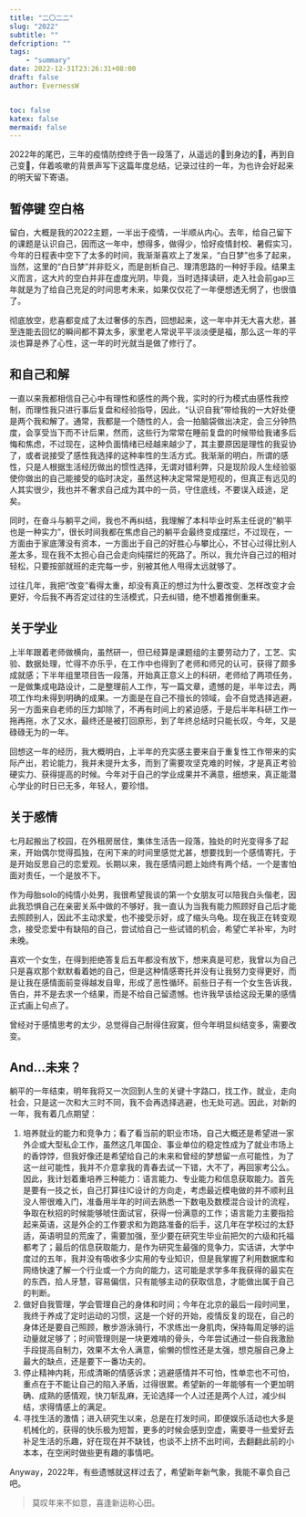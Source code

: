 ```yaml
---
title: "二〇二二"
slug: "2022"
subtitle: ""
defcription: ""
tags:
    - "summary"
date: 2022-12-31T23:26:31+08:00
draft: false
author: EvernessW


toc: false
katex: false
mermaid: false
---
```


2022年的尾巴，三年的疫情防控终于告一段落了，从遥远的🐏到身边的🐏，再到自己变🐏，伴着咳嗽的背景声写下这篇年度总结，记录过往的一年，为也许会好起来的明天留下寄语。

## 暂停键 空白格

留白，大概是我的2022主题，一半出于疫情，一半顺从内心。去年，给自己留下的课题是认识自己，因而这一年中，想得多，做得少，恰好疫情封校、暑假实习，今年的日程表中空下了太多的时间，我渐渐喜欢上了发呆，“白日梦”也多了起来，当然，这里的“白日梦”并非贬义，而是剖析自己、理清思路的一种好手段。结果主义而言，这大片的空白并非在虚度光阴，毕竟，当时选择读研，走入社会前gap三年就是为了给自己充足的时间思考未来，如果仅仅花了一年便想透无惘了，也很值了。

彻底放空，悲喜都变成了太过奢侈的东西，回想起来，这一年中并无大喜大悲，甚至连能去回忆的瞬间都不算太多，家里老人常说平平淡淡便是福，那么这一年的平淡也算是养了心性，这一年的时光就当是做了修行了。

## 和自己和解

一直以来我都相信自己心中有理性和感性的两个我，实时的行为模式由感性我控制，而理性我只进行事后复盘和经验指导，因此，“认识自我”带给我的一大好处便是两个我和解了。通常，我都是一个随性的人，会一拍脑袋做出决定，会三分钟热度，会享受当下而不计后果，然而，这些行为常常在睡前复盘的时候带给我诸多后悔和焦虑，不过现在，这种负面情绪已经越来越少了，其主要原因是理性的我妥协了，或者说接受了感性我选择的这种率性的生活方式。我渐渐的明白，所谓的感性，只是人根据生活经历做出的惯性选择，无谓对错利弊，只是现阶段人生经验驱使你做出的自己能接受的临时决定，虽然这种决定常常是短视的，但真正有远见的人其实很少，我也并不奢求自己成为其中的一员，守住底线，不要误入歧途，足矣。

同时，在奋斗与躺平之间，我也不再纠结，我理解了本科毕业时系主任说的“躺平也是一种实力”，很长时间我都在焦虑自己的躺平会最终变成摆烂，不过现在，一方面由于家底薄没有资本，一方面出于自己的好胜心与攀比心，不甘心过得比别人差太多，现在我不太担心自己会走向纯摆烂的死路了。所以，我允许自己过的相对轻松，只要按部就班的走完每一步，别被其他人甩得太远就够了。

过往几年，我把“改变”看得太重，却没有真正的想过为什么要改变、怎样改变才会更好，今后我不再否定过往的生活模式，只去纠错，绝不想着推倒重来。

## 关于学业

上半年跟着老师做横向，虽然研一，但已经算是课题组的主要劳动力了，工艺、实验、数据处理，忙得不亦乐乎，在工作中也得到了老师和师兄的认可，获得了颇多成就感；下半年组里项目告一段落，开始真正意义上的科研，老师给了两项任务，一是做集成电路设计，二是整理前人工作，写一篇文章，遗憾的是，半年过去，两项工作均未得到明确的成果。一方面是在自己不擅长的领域，会不自觉选择逃避，另一方面来自老师的压力卸除了，不再有时间上的紧迫感，于是后半年科研工作一拖再拖，水了又水，最终还是被打回原形，到了年终总结时只能长叹，今年，又是碌碌无为的一年。

回想这一年的经历，我大概明白，上半年的充实感主要来自于重复性工作带来的实际产出，若论能力，我并未提升太多，而到了需要攻坚克难的时候，才是真正考验硬实力、获得提高的时候。今年对于自己的学业成果并不满意，细想来，真正能潜心学业的时日已无多，年轻人，要珍惜。

## 关于感情

七月起搬出了校园，在外租房居住，集体生活告一段落，独处的时光变得多了起来，开始偶尔觉得孤独，在闲下来的时间里感觉尤甚，想要找到一个感情寄托，于是开始反思自己的恋爱观。长期以来，我在感情问题上始终有两个结，一个是害怕面对责任，一个是放不下。

作为母胎solo的纯情小处男，我很希望我谈的第一个女朋友可以陪我白头偕老，因此我恐惧自己在亲密关系中做的不够好，我一直认为当我有能力照顾好自己后才能去照顾别人，因此不主动求爱，也不接受示好，成了缩头乌龟。现在我正在转变观念，接受恋爱中有缺陷的自己，尝试给自己一些试错的机会，希望亡羊补牢，为时未晚。

喜欢一个女生，在得到拒绝答复后五年都没有放下，想来真是可悲，我曾以为自己只是喜欢那个默默看着她的自己，但是这种情感寄托并没有让我努力变得更好，而是让我在感情面前变得越发自卑，形成了恶性循环。前些日子有一个女生告诉我，告白，并不是去求一个结果，而是不给自己留遗憾。也许我早该给这段无果的感情正式画上句点了。

曾经对于感情思考的太少，总觉得自己耐得住寂寞，但今年明显纠结变多，需要改变。

## And...未来？

躺平的一年结束，明年我将又一次回到人生的关键十字路口，找工作，就业，走向社会，只是这一次和大三时不同，我不会再选择逃避，也无处可逃。因此，对新的一年，我有着几点期望：

1. 培养就业的能力和竞争力；看了看当前的职业市场，自己大概还是希望进一家外企或大型私企工作，虽然这几年国企、事业单位的稳定性成为了就业市场上的香饽饽，但我好像还是希望给自己的未来和曾经的梦想留一点可能性，为了这一丝可能性，我并不介意拿我的青春去试一下错，大不了，再回家考公么。因此，我计划着重培养三种能力：语言能力、专业能力和信息获取能力。首先是要有一技之长，自己打算往IC设计的方向走，考虑最近模电做的并不顺利且没人带很难入门，准备用半年的时间去熟悉一下数电及数模混合设计的流程，争取在秋招的时候能够唬住面试官，获得一份满意的工作；语言能力主要指拾起来英语，这是外企的工作要求和为跑路准备的后手，这几年在学校过的太舒适，英语明显的荒废了，需要加强，至少要在研究生毕业前把欠的六级和托福都考了；最后的信息获取能力，是作为研究生最强的竞争力，实话讲，大学中度过的五年，我并没有吸收多少实用的专业知识，但是我掌握了利用数据库和网络快速了解一个行业或一个方向的能力，这可能是求学多年我获得的最实在的东西，拾人牙慧，容易偏信，只有能够主动的获取信息，才能做出属于自己的判断。
2. 做好自我管理，学会管理自己的身体和时间；今年在北京的最后一段时间里，我终于养成了定时运动的习惯，这是一个好的开始，疫情反复的现在，自己的身体还是要自己照顾，散步游泳骑行，不求练出一身肌肉，保持每周足够的运动量就足够了；时间管理则是一块更难啃的骨头，今年尝试通过一些自我激励手段提高自制力，效果不太令人满意，偷懒的惯性还是太强，想克服自己身上最大的缺点，还是要下一番功夫的。
3. 停止精神内耗，形成清晰的情感诉求；逃避感情并不可怕，性单恋也不可怕，重点在于不能让自己的陷入矛盾，过得很累。希望新的一年能够有一个更加明确、成熟的感情观，快刀斩乱麻，无论选择一个人过还是两个人过，减少纠结，求得情感上的满足。
4. 寻找生活的激情；进入研究生以来，总是在打发时间，即便娱乐活动也大多是机械化的，获得的快乐极为短暂，更多的时候会感到空虚，需要寻一些爱好去补足生活的乐趣，好在现在并不缺钱，也谈不上挤不出时间，去翻翻此前的小本本，在空闲时做些更有趣的事情吧。

Anyway，2022年，有些遗憾就这样过去了，希望新年新气象，我能不辜负自己吧。

>  莫叹年来不如意，喜逢新运称心田。
